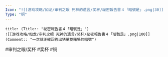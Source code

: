 ```yaml
---
Icon: "![[游戏攻略/如龙/审判之眼 死神的遗言/奖杯/祕密報告書４「暗號是」.png|30]]"
Type: "铜"
---
```

```ad-common-bronze-trophy
title: (Title:: "祕密報告書４「暗號是」")
![[游戏攻略/如龙/审判之眼 死神的遗言/奖杯/祕密報告書４「暗號是」.png|100]]
(Comment:: "一次就正確回答出猜單雙賭場的暗號")
```

#审判之眼/奖杯 #奖杯 #铜
